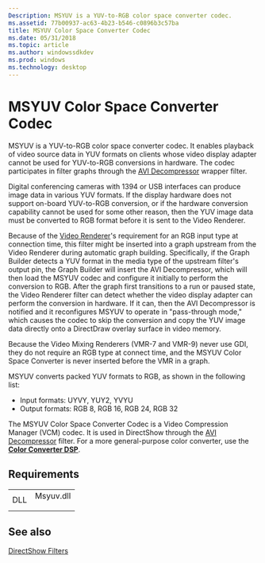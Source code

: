 ```yaml
---
Description: MSYUV is a YUV-to-RGB color space converter codec.
ms.assetid: 77b00937-ac63-4b23-b546-c0896b3c57ba
title: MSYUV Color Space Converter Codec
ms.date: 05/31/2018
ms.topic: article
ms.author: windowssdkdev
ms.prod: windows
ms.technology: desktop
---
```


# MSYUV Color Space Converter Codec

MSYUV is a YUV-to-RGB color space converter codec. It enables playback of video source data in YUV formats on clients whose video display adapter cannot be used for YUV-to-RGB conversions in hardware. The codec participates in filter graphs through the [AVI Decompressor](avi-decompressor-filter.md) wrapper filter.

Digital conferencing cameras with 1394 or USB interfaces can produce image data in various YUV formats. If the display hardware does not support on-board YUV-to-RGB conversion, or if the hardware conversion capability cannot be used for some other reason, then the YUV image data must be converted to RGB format before it is sent to the Video Renderer.

Because of the [Video Renderer](video-renderer-filter.md)'s requirement for an RGB input type at connection time, this filter might be inserted into a graph upstream from the Video Renderer during automatic graph building. Specifically, if the Graph Builder detects a YUV format in the media type of the upstream filter's output pin, the Graph Builder will insert the AVI Decompressor, which will then load the MSYUV codec and configure it initially to perform the conversion to RGB. After the graph first transitions to a run or paused state, the Video Renderer filter can detect whether the video display adapter can perform the conversion in hardware. If it can, then the AVI Decompressor is notified and it reconfigures MSYUV to operate in "pass-through mode," which causes the codec to skip the conversion and copy the YUV image data directly onto a DirectDraw overlay surface in video memory.

Because the Video Mixing Renderers (VMR-7 and VMR-9) never use GDI, they do not require an RGB type at connect time, and the MSYUV Color Space Converter is never inserted before the VMR in a graph.

MSYUV converts packed YUV formats to RGB, as shown in the following list:

-   Input formats: UYVY, YUY2, YVYU
-   Output formats: RGB 8, RGB 16, RGB 24, RGB 32

The MSYUV Color Space Converter Codec is a Video Compression Manager (VCM) codec. It is used in DirectShow through the [AVI Decompressor](avi-decompressor-filter.md) filter. For a more general-purpose color converter, use the [**Color Converter DSP**](codecapi.colorconverter).

## Requirements



|                |                                                                                      |
|----------------|--------------------------------------------------------------------------------------|
| DLL<br/> | <dl> <dt>Msyuv.dll</dt> </dl> |



## See also

<dl> <dt>

[DirectShow Filters](directshow-filters.md)
</dt> </dl>

 

 




